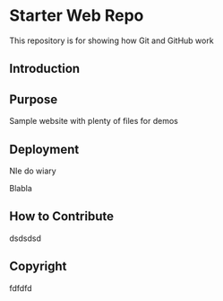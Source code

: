 # Starter Web Repo

This repository is for showing how Git and GitHub work
## Introduction

## Purpose

Sample website with plenty of files for demos

## Deployment

NIe do wiary 

Blabla 

## How to Contribute
dsdsdsd 

## Copyright 
fdfdfd 